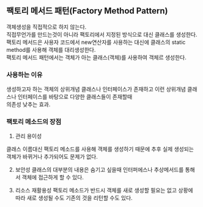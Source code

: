 

## 팩토리 메서드 패턴(Factory Method Pattern)
객체생성을 직접적으로 하지 않는다.  
직접무언가를 만드는것이 아니라 팩토리에서 지정된 방식으로 대신 클래스를 생성한다.  
팩토리 메서드은 사용자 코드에서 new연산자를 사용하는 대신에 클래스의 static method를 사용해 객체를 대리생성한다.  
팩토리 메서드 패턴에서는 객체가 아는 클래스(객체)를 사용하여 객체르 생성한다.


### 사용하는 이유
생성하고자 하는 객체의 상위개념 클래스나 인터페이스가 존재하고 이런 상위개념 클래스나 인터페이스를 바탕으로 다양한 클래스들이 존재할때  
의존성 낮추는 효과.

### 팩토리 메소드의 장점
1) 관리 용이성 

클래스 이름대신 팩토리 메소드를 사용해 객체를 생성하기 때문에
추후 실제 생성되는 객체가 바뀌거나 추가되어도 문제가 없다.

2) 보안성
클래스의 대부분의 내용은 숨기고 싶을때 인터퍼에스나 추상메서드를 통해서 객체에 접근하게 할 수 있다.

3) 리소스 재활용성
팩토리 메소드가 반드시 객체를 새로 생성할 필요는 없고 상황에 따라 새로 생성될 수도 기존의 것을 	리턴할 수도 있다.

